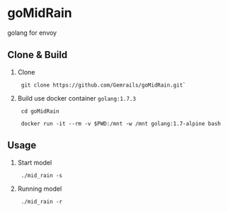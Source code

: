 # goMidRain
golang for envoy

## Clone & Build
1. Clone

        git clone https://github.com/Gemrails/goMidRain.git`
  
2. Build use docker container `golang:1.7.3`

        cd goMidRain
        
        docker run -it --rm -v $PWD:/mnt -w /mnt golang:1.7-alpine bash
  
## Usage
1. Start model

        ./mid_rain -s
        
2. Running model
    
        ./mid_rain -r
